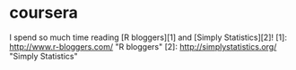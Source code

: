 coursera
========

I spend so much time reading [R bloggers][1] and [Simply Statistics][2]! 
 [1]: http://www.r-bloggers.com/ "R bloggers" 
 [2]: http://simplystatistics.org/ "Simply Statistics" 
